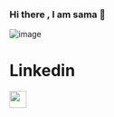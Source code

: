 ### Hi there , I am sama 👋



![image](https://github.com/samatarekzayed/samatarekzayed/assets/96790595/7d0231bf-6e4e-4858-ac0c-b45aab3292c3)
# Linkedin
<p align="left">
<a href="[https://www.linkedin.com/in/hesham-youssef/](https://www.linkedin.com/in/sama-zayed-644021232/)" target="blank"><img align="center" src="https://upload.wikimedia.org/wikipedia/commons/thumb/f/f8/LinkedIn_icon_circle.svg/2048px-LinkedIn_icon_circle.svg.png" height="30" width="30" /></a>
